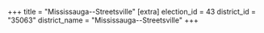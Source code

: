 +++
title = "Mississauga--Streetsville"
[extra]
election_id = 43
district_id = "35063"
district_name = "Mississauga--Streetsville"
+++
